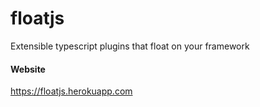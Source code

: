 # floatjs
Extensible typescript plugins that float on your framework

#### Website
https://floatjs.herokuapp.com
